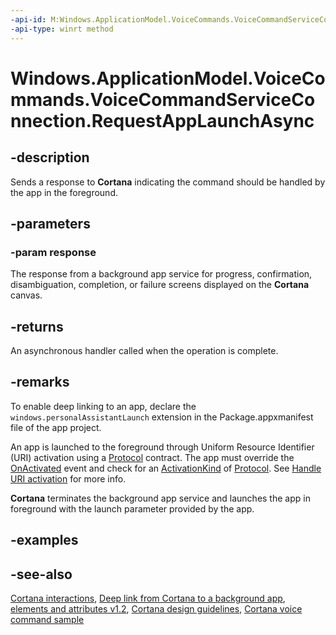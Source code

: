 ```yaml
---
-api-id: M:Windows.ApplicationModel.VoiceCommands.VoiceCommandServiceConnection.RequestAppLaunchAsync(Windows.ApplicationModel.VoiceCommands.VoiceCommandResponse)
-api-type: winrt method
---
```


<!-- Method syntax
public Windows.Foundation.IAsyncAction RequestAppLaunchAsync(Windows.ApplicationModel.VoiceCommands.VoiceCommandResponse response)
-->

# Windows.ApplicationModel.VoiceCommands.VoiceCommandServiceConnection.RequestAppLaunchAsync

## -description
Sends a response to **Cortana** indicating the command should be handled by the app in the foreground.

## -parameters
### -param response
The response from a background app service for progress, confirmation, disambiguation, completion, or failure screens displayed on the **Cortana** canvas.

## -returns
An asynchronous handler called when the operation is complete.

## -remarks
To enable deep linking to an app, declare the `windows.personalAssistantLaunch` extension in the Package.appxmanifest file of the app project.

An app is launched to the foreground through Uniform Resource Identifier (URI) activation using a [Protocol](../windows.applicationmodel.activation/activationkind.md) contract. The app must override the [OnActivated](../windows.ui.xaml/application_onactivated_603737819.md) event and check for an [ActivationKind](../windows.applicationmodel.activation/activationkind.md) of [Protocol](../windows.applicationmodel.activation/activationkind.md). See [Handle URI activation](/windows/uwp/launch-resume/handle-uri-activation) for more info.

**Cortana** terminates the background app service and launches the app in foreground with the launch parameter provided by the app.

## -examples

## -see-also
[Cortana interactions](/windows/apps/design/input/cortana-interactions), [Deep link from Cortana to a background app](/windows/apps/design/input/cortana-deep-link-into-your-app), [ elements and attributes v1.2](/uwp/schemas/voicecommands/voice-command-elements-and-attributes-1-2), [Cortana design guidelines](/windows/apps/design/input/cortana-design-guidelines), [Cortana voice command sample](https://github.com/Microsoft/Windows-universal-samples/tree/master/Samples/CortanaVoiceCommand)

